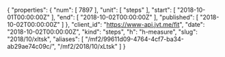 {
  "properties": {
    "num": [
      7897
    ],
    "unit": [
      "steps"
    ],
    "start": [
      "2018-10-01T00:00:00Z"
    ],
    "end": [
      "2018-10-02T00:00:00Z"
    ],
    "published": [
      "2018-10-02T00:00:00Z"
    ]
  },
  "client_id": "https://www-api.jvt.me/fit",
  "date": "2018-10-02T00:00:00Z",
  "kind": "steps",
  "h": "h-measure",
  "slug": "2018/10/xltsk",
  "aliases": [
    "/mf2/99611d09-4764-4cf7-ba34-ab29ae74c09c/",
    "/mf2/2018/10/xLtsk"
  ]
}
